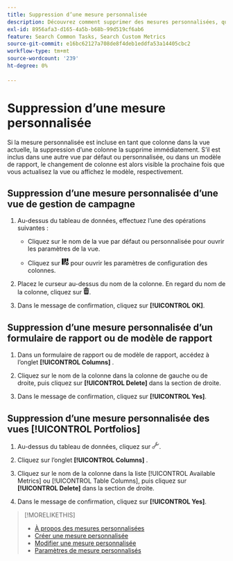 ```yaml
---
title: Suppression d’une mesure personnalisée
description: Découvrez comment supprimer des mesures personnalisées, qui sont calculées à partir de mesures standard.
exl-id: 8956afa3-d165-4a5b-b68b-99d519cf6ab6
feature: Search Common Tasks, Search Custom Metrics
source-git-commit: e16bc62127a708de8f4deb1eddfa53a14405cbc2
workflow-type: tm+mt
source-wordcount: '239'
ht-degree: 0%

---
```


# Suppression d’une mesure personnalisée

Si la mesure personnalisée est incluse en tant que colonne dans la vue actuelle, la suppression d’une colonne la supprime immédiatement. S’il est inclus dans une autre vue par défaut ou personnalisée, ou dans un modèle de rapport, le changement de colonne est alors visible la prochaine fois que vous actualisez la vue ou affichez le modèle, respectivement.

## Suppression d’une mesure personnalisée d’une vue de gestion de campagne

1. Au-dessus du tableau de données, effectuez l’une des opérations suivantes :

   * Cliquez sur le nom de la vue par défaut ou personnalisée pour ouvrir les paramètres de la vue.

   * Cliquez sur ![Colonnes personnalisées](/help/search-social-commerce/assets/custom-columns.png "Colonnes personnalisées") pour ouvrir les paramètres de configuration des colonnes.

1. Placez le curseur au-dessus du nom de la colonne. En regard du nom de la colonne, cliquez sur ![Supprimer](/help/search-social-commerce/assets/delete.png "Supprimer").

1. Dans le message de confirmation, cliquez sur **[!UICONTROL OK]**.

## Suppression d’une mesure personnalisée d’un formulaire de rapport ou de modèle de rapport

1. Dans un formulaire de rapport ou de modèle de rapport, accédez à l’onglet **[!UICONTROL Columns]** .

1. Cliquez sur le nom de la colonne dans la colonne de gauche ou de droite, puis cliquez sur **[!UICONTROL Delete]** dans la section de droite.

1. Dans le message de confirmation, cliquez sur **[!UICONTROL Yes]**.

## Suppression d’une mesure personnalisée des vues [!UICONTROL Portfolios]

1. Au-dessus du tableau de données, cliquez sur ![Modifier la vue sélectionnée](/help/search-social-commerce/assets/view-settings.png "Modifier la vue sélectionnée").

1. Cliquez sur l’onglet **[!UICONTROL Columns]** .

1. Cliquez sur le nom de la colonne dans la liste [!UICONTROL Available Metrics] ou [!UICONTROL Table Columns], puis cliquez sur **[!UICONTROL Delete]** dans la section de droite.

1. Dans le message de confirmation, cliquez sur **[!UICONTROL Yes]**.

>[!MORELIKETHIS]
>
>* [À propos des mesures personnalisées](custom-metric-about.md)
>* [Créer une mesure personnalisée](custom-metric-create.md)
>* [Modifier une mesure personnalisée](custom-metric-edit.md)
>* [Paramètres de mesure personnalisés](custom-metric-settings.md)
